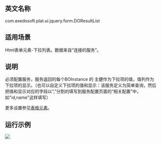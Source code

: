 ## 英文名称 ##

com.exedosoft.plat.ui.jquery.form.DOResultList

## 适用场景 ##

Html表单元素-下拉列表。数据来自“连接的服务”。

## 说明 ##

必须配置服务，服务返回的每个BOInstance 的 主健作为下拉项的值，值列作为下拉项的显示。（也可以自定义下拉项的值和显示：该服务定义为简单查询，然后把值和显示对应的字段以“,”分割的填写到服务配置页面的“相关配置”中，如"id,name"这样填写）

更多设置参见[表格元素](ConfigGridItem.md)。

## 运行示例 ##


<img src='http://eeplat.googlecode.com/files/c_resultpo.png' />